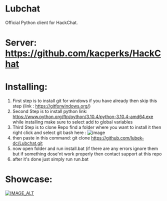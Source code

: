 # Lubchat
Official Python client for HackChat.

# Server: https://github.com/kacperks/HackChat

# Installing:
1) First step is to install git for windows if you have already then skip this step (link : https://gitforwindows.org/)
2) Second Step is to install python link: https://www.python.org/ftp/python/3.10.4/python-3.10.4-amd64.exe while installing make sure to select add to global variables
3) Third Step is to clone Repo find a folder where you want to install it then right click and select git bash here : ![image](https://user-images.githubusercontent.com/70327203/171130784-826f0139-f1ca-4e13-9a9f-6fe028847edf.png)
4) then paste in this command: git clone https://github.com/lubek-dc/Lubchat.git
5) now open folder and run install.bat (if there are any errors ignore them but if something dose'nt work properly then contact support at this repo
6) after it's done just simply run run.bat 

# Showcase:
[![IMAGE_ALT](https://img.youtube.com/vi/lbospO9e3G0/0.jpg)](https://www.youtube.com/watch?v=lbospO9e3G0)
